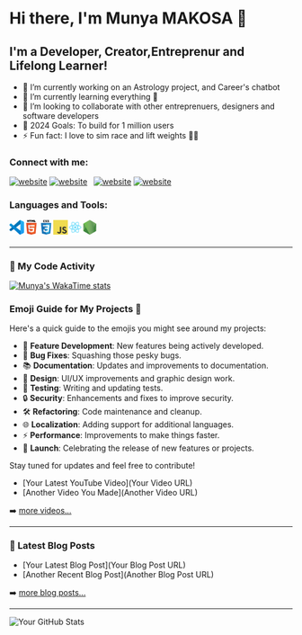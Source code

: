 # Hi there, I'm Munya MAKOSA 👋

## I'm a Developer, Creator,Entreprenur and Lifelong Learner!

- 🔭 I’m currently working on an Astrology project, and Career's chatbot
- 🌱 I’m currently learning everything 🤣
- 👯 I’m looking to collaborate with other entreprenuers, designers and software developers
- 🥅 2024 Goals: To build for 1 million users
- ⚡ Fun fact: I love to sim race and lift weights 💪🏿

### Connect with me:

[![website](./img/twitter-light.svg)](https://twitter.com/makosamunyaa#gh-light-mode-only)
[![website](./img/twitter-dark.svg)](https://twitter.com/makosamunyaa#gh-dark-mode-only)
&ensp;[![website](./img/linkedin-light.svg)](https://www.linkedin.com/in/makosa-munya/#gh-light-mode-only)
[![website](./img/linkedin-dark.svg)](https://www.linkedin.com/in/makosa-munya/#gh-dark-mode-only)

### Languages and Tools:

<img align="left" alt="Visual Studio Code" width="26px" src="https://raw.githubusercontent.com/github/explore/main/topics/visual-studio-code/visual-studio-code.png" />
<img align="left" alt="HTML5" width="26px" src="https://raw.githubusercontent.com/github/explore/main/topics/html/html.png" />
<img align="left" alt="CSS3" width="26px" src="https://raw.githubusercontent.com/github/explore/main/topics/css/css.png" />
<img align="left" alt="JavaScript" width="26px" src="https://raw.githubusercontent.com/github/explore/main/topics/javascript/javascript.png" />
<img align="left" alt="React" width="26px" src="https://raw.githubusercontent.com/github/explore/main/topics/react/react.png" />
<img align="left" alt="Node.js" width="26px" src="https://raw.githubusercontent.com/github/explore/main/topics/nodejs/nodejs.png" />
<br />
<br />

---

### 🚀 My Code Activity

[![Munya's WakaTime stats](https://github-readme-stats.vercel.app/api/wakatime?username=munyamakosa)](https://github.com/anuraghazra/github-readme-stats)






### Emoji Guide for My Projects 🚀

Here's a quick guide to the emojis you might see around my projects:

- 🚀 **Feature Development**: New features being actively developed.
- 🐛 **Bug Fixes**: Squashing those pesky bugs.
- 📚 **Documentation**: Updates and improvements to documentation.
- 🎨 **Design**: UI/UX improvements and graphic design work.
- 🧪 **Testing**: Writing and updating tests.
- 🔒 **Security**: Enhancements and fixes to improve security.
- 🛠 **Refactoring**: Code maintenance and cleanup.
- 🌐 **Localization**: Adding support for additional languages.
- ⚡ **Performance**: Improvements to make things faster.
- 🎉 **Launch**: Celebrating the release of new features or projects.

Stay tuned for updates and feel free to contribute!


<!-- YOUTUBE:START -->
- [Your Latest YouTube Video](Your Video URL)
- [Another Video You Made](Another Video URL)
<!-- YOUTUBE:END -->

➡️ [more videos...](https://youtube.com/yourusername)

---

### 📕 Latest Blog Posts

<!-- BLOG-POST-LIST:START -->
- [Your Latest Blog Post](Your Blog Post URL)
- [Another Recent Blog Post](Another Blog Post URL)
<!-- BLOG-POST-LIST:END -->

➡️ [more blog posts...](https://yourblog.com)

---

<img align="left" alt="Your GitHub Stats" src="https://github-readme-stats.vercel.app/api?username=yourusername&show_icons=true&hide_border=true" />

[website]: https://yourwebsite.com
[twitter]: https://twitter.com/yourusername
[youtube]: https://youtube.com/yourusername
[instagram]: https://instagram.com/yourusername
[linkedin]: https://linkedin.com/in/yourusername
